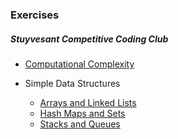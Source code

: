 ### Exercises
##### Stuyvesant Competitive Coding Club

- [Computational Complexity](/Advanced/Exercises/Computational_Complexity)

- Simple Data Structures
	- [Arrays and Linked Lists](/Advanced/Exercises/Arrays_and_Linked_Lists)
	- [Hash Maps and Sets](/Advanced/Exercises/Hash_Maps)
	- [Stacks and Queues](/Advanced/Exercises/Stacks_and_Queues)